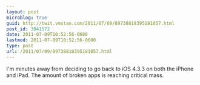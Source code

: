 ```yaml
---
layout: post
microblog: true
guid: http://twit.vmstan.com/2011/07/09/89738818395181057.html
post_id: 3041572
date: 2011-07-09T10:52:56-0600
lastmod: 2011-07-09T10:52:56-0600
type: post
url: /2011/07/09/89738818395181057.html
---
```

I'm minutes away from deciding to go back to iOS 4.3.3 on both the iPhone and iPad. The amount of broken apps is reaching critical mass.

